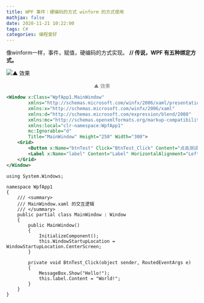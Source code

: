 ```yaml
---
title: WPF 事件｜硬编码的方式 winform 的方式使用
mathjax: false
date: 2020-11-21 10:22:00
tags: C#
categories: 编程爱好
---
```



像winform一样，事件，赋值，硬编码的方式实现。   **// 传说，WPF 有五种绑定方式。**

![▲ 效果](http://image.huvjie.com/201121N02_img01.gif)

<div style="font-size:13px;color:gray;text-align:center">▲ 效果</div>

<!--more-->

```xml
<Window x:Class="WpfApp1.MainWindow"
        xmlns="http://schemas.microsoft.com/winfx/2006/xaml/presentation"
        xmlns:x="http://schemas.microsoft.com/winfx/2006/xaml"
        xmlns:d="http://schemas.microsoft.com/expression/blend/2008"
        xmlns:mc="http://schemas.openxmlformats.org/markup-compatibility/2006"
        xmlns:local="clr-namespace:WpfApp1"
        mc:Ignorable="d"
        Title="MainWindow" Height="250" Width="300">
    <Grid>
        <Button x:Name="btnTest" Click="BtnTest_Click" Content="点击测试" Width="100" Height="30"/>
        <Label x:Name="label" Content="Label" HorizontalAlignment="Left" VerticalAlignment="Top" RenderTransformOrigin="2.845,4.051" Margin="128,41,0,0"/>
    </Grid>
</Window>
```

```Csharp
using System.Windows;

namespace WpfApp1
{
    /// <summary>
    /// MainWindow.xaml 的交互逻辑
    /// </summary>
    public partial class MainWindow : Window
    {
        public MainWindow()
        {
            InitializeComponent();
            this.WindowStartupLocation = WindowStartupLocation.CenterScreen;
        }

        private void BtnTest_Click(object sender, RoutedEventArgs e)
        {
            MessageBox.Show("Hello!");
            this.label.Content = "World!";
        }
    }
}
```
